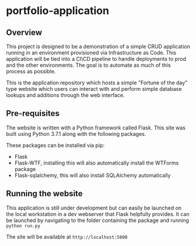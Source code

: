 # portfolio-application

## Overview

This project is designed to be a demonstration of a simple CRUD application running in an environment provisioned via Infrastructure as Code.  This application will be tied into a CI\CD pipeline to handle deployments to prod and the other environments.  The goal is to automate as much of this process as possible.  

This is the application repository which hosts a simple "Fortune of the day" type website which users can interact with and perform simple database lookups and additions through the web interface.


## Pre-requisites

The website is written with a Python framework called Flask.  This site was built using Python 3.7.1 along with the following packages.

These packages can be installed via pip:
* Flask
* Flask-WTF, installing this will also automatically install the WTForms package
* Flask-sqlalchemy, this will also install SQLAlchemy automatically


## Running the website

This application is still under development but can easily be launched on the local workstation in a dev webserver that Flask helpfully provides.  It can be launched by navigating to the folder containing the package and running `python run.py`

The site will be available at `http://localhost:5000`
